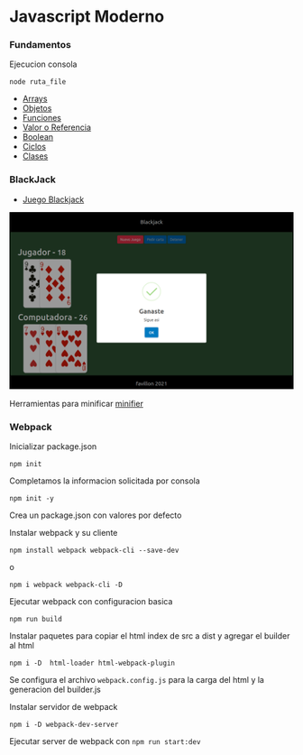 # Javascript Moderno


### Fundamentos
Ejecucion consola 

```shell
node ruta_file
```

* [Arrays](./01-fundamento/arreglos.js)
* [Objetos](./01-fundamento/objetosLiterales.js)
* [Funciones](./01-fundamento/functiones.js)
* [Valor o Referencia](./01-fundamento/valor-referencia.js)
* [Boolean](./01-fundamento/boolean.js)
* [Ciclos](./01-fundamento/ciclos.js)
* [Clases](./01-fundamento/classes/)



### BlackJack

* [Juego Blackjack](./02-blackjack/)

![blackjack](./img/blackjack.png)


Herramientas para minificar [minifier](https://javascript-minifier.com/)


### Webpack

Inicializar package.json

```shell
npm init
```
Completamos la informacion solicitada por consola

```shell
npm init -y
```
Crea un package.json con valores por defecto 


Instalar webpack y su cliente
```shell
npm install webpack webpack-cli --save-dev
```
o
```shell
npm i webpack webpack-cli -D
```


Ejecutar webpack con configuracion basica

```shell
npm run build
```

Instalar paquetes para copiar el html index de src a dist y agregar el builder al html
```shell
npm i -D  html-loader html-webpack-plugin
```

Se configura el archivo `webpack.config.js` para la carga del html y la generacion del builder.js


Instalar servidor de webpack 
```shell
npm i -D webpack-dev-server
```

Ejecutar server de webpack con `npm run start:dev` 
